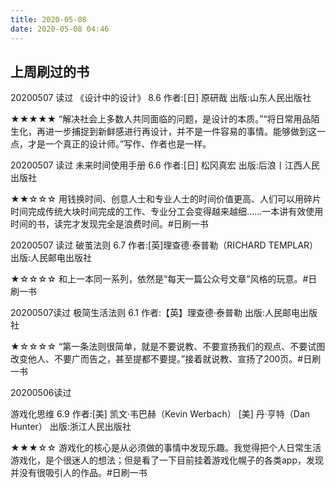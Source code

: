 ```yaml
---
title: 2020-05-08
date: 2020-05-08 04:46
---
```




## 上周刷过的书
20200507 读过
《设计中的设计》  8.6
作者:[日] 原研哉
出版:山东人民出版社

★★★★★ “解决社会上多数人共同面临的问题，是设计的本质。”“将日常用品陌生化，再进一步捕捉到新鲜感进行再设计，并不是一件容易的事情。能够做到这一点，才是一个真正的设计师。”写作、作者也是一样。

20200507 读过
未来时间使用手册  6.6
作者:[日] 松冈真宏
出版:后浪丨江西人民出版社

★★☆☆☆ 用钱换时间、创意人士和专业人士的时间价值更高、人们可以用碎片时间完成传统大块时间完成的工作、专业分工会变得越来越细……一本讲有效使用时间的书，读完才发现完全是浪费时间。#日刷一书

20200507 读过
破茧法则  6.7
作者:[英]理查德·泰普勒（RICHARD TEMPLAR）
出版:人民邮电出版社

★☆☆☆☆ 和上一本同一系列，依然是“每天一篇公众号文章”风格的玩意。#日刷一书

20200507读过
极简生活法则  6.1
作者:【英】理查德·泰普勒
出版:人民邮电出版社

★☆☆☆☆ “第一条法则很简单，就是不要说教、不要宣扬我们的观点、不要试图改变他人、不要广而告之，甚至提都不要提。”接着就说教、宣扬了200页。#日刷一书

20200506读过

游戏化思维  6.9
作者:[美] 凯文·韦巴赫（Kevin Werbach） [美] 丹·亨特（Dan Hunter）
出版:浙江人民出版社

★★★☆☆ 游戏化的核心是从必须做的事情中发现乐趣。我觉得把个人日常生活游戏化，是个很迷人的想法；但是看了一下目前挂着游戏化幌子的各类app，发现并没有很吸引人的作品。#日刷一书

